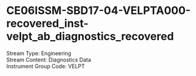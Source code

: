 # CE06ISSM-SBD17-04-VELPTA000-recovered_inst-velpt_ab_diagnostics_recovered

Stream Type: Engineering<br>
Stream Content: Diagnostics Data<br>
Instrument Group Code: VELPT<br>
